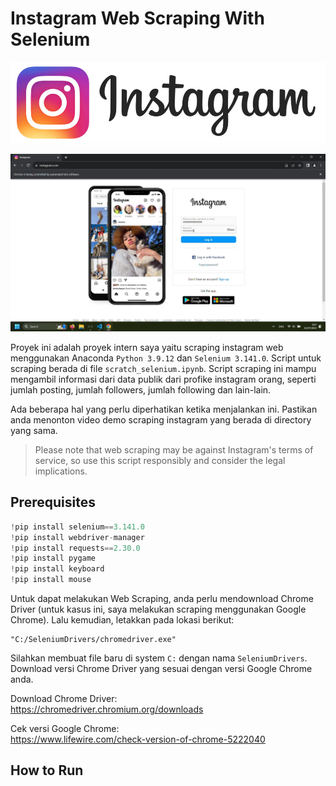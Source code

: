 # Instagram Web Scraping With Selenium


![Instagram logo](instagram-logo.jpg)

[![Watch the video](thumbnail.png)](ig-web-scraping-demo.mp4)

Proyek ini adalah proyek intern saya yaitu scraping instagram web menggunakan Anaconda `Python 3.9.12` dan `Selenium 3.141.0`. Script untuk scraping berada di file `scratch_selenium.ipynb`. Script scraping ini mampu mengambil informasi dari data publik dari profike instagram orang, seperti jumlah posting, jumlah followers, jumlah following dan lain-lain. 


Ada beberapa hal yang perlu diperhatikan ketika menjalankan ini. Pastikan anda menonton video demo scraping instagram yang berada di directory yang sama. 


> Please note that web scraping may be against Instagram's terms of service, so use this script responsibly and consider the legal implications.


## Prerequisites
```py
!pip install selenium==3.141.0
!pip install webdriver-manager
!pip install requests==2.30.0
!pip install pygame
!pip install keyboard
!pip install mouse
```
Untuk dapat melakukan Web Scraping, anda perlu mendownload Chrome Driver (untuk kasus ini, saya melakukan scraping menggunakan Google Chrome). Lalu kemudian, letakkan pada lokasi berikut:
```
"C:/SeleniumDrivers/chromedriver.exe"
```
Silahkan membuat file baru di system `C:` dengan nama `SeleniumDrivers`.
Download versi Chrome Driver yang sesuai dengan versi Google Chrome anda.<br>

Download Chrome Driver:<br>
https://chromedriver.chromium.org/downloads

Cek versi Google Chrome:<br>
https://www.lifewire.com/check-version-of-chrome-5222040


## How to Run

